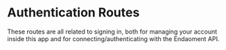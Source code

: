 # Authentication Routes

These routes are all related to signing in, both for managing your account
inside this app and for connecting/authenticating with the Endaoment API.
